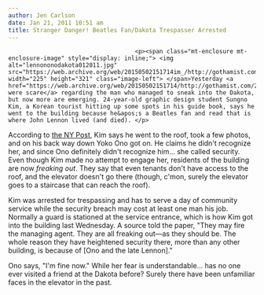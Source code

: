 ```yaml
---
author: Jen Carlson
date: Jan 21, 2011 10:51 am
title: Stranger Danger! Beatles Fan/Dakota Trespasser Arrested
---
```


	
										<p><span class="mt-enclosure mt-enclosure-image" style="display: inline;"> <img alt="lennononodakota012011.jpg" src="https://web.archive.org/web/20150502151714im_/http://gothamist.com/attachments/arts_jen/lennononodakota012011.jpg" width="225" height="321" class="image-left"> </span>Yesterday <a href="https://web.archive.org/web/20150502151714/http://gothamist.com/2011/01/20/yoko_ono.php">details were scare</a> regarding the man who managed to sneak into the Dakota, but now more are emerging. 24-year-old graphic design student Sungno Kim, a Korean tourist hitting up some spots in his guide book, says he went to the building because he&apos;s a Beatles fan and read that is where John Lennon lived (and died). </p>

<p>According to <a href="https://web.archive.org/web/20150502151714/http://www.nypost.com/p/news/local/manhattan/ono_not_again_PV5JLb6unOXrFFLchq1pcK?CMP=OTC-rss&amp;FEEDNAME=">the NY Post</a>, Kim says he went to the roof, took a few photos, and on his back way down Yoko Ono got on. He claims he didn&apos;t recognize her, and since Ono definitely didn&apos;t recognize him... she called security. Even though Kim made no attempt to engage her, residents of the building are now <em>freaking out</em>. They say that even tenants don&apos;t have access to the roof, and the elevator doesn&apos;t go there (though, c&apos;mon, surely the elevator goes to a staircase that can reach the roof).</p>

<p>Kim was arrested for trespassing and has to serve a day of community service while the security breach may cost at least one man his job. Normally a guard is stationed at the service entrance, which is how Kim got into the building last Wednesday. A source told the paper, &quot;They may fire the managing agent. They are all freaking out&#x2014;as they should be. The whole reason they have heightened security there, more than any other building, is because of [Ono and the late Lennon].&quot; </p>

<p>Ono says, &quot;I&apos;m fine now.&quot; While her fear is understandable... has no one ever visited a friend at the Dakota before? Surely there have been unfamiliar faces in the elevator in the past.</p>					
										
									
				